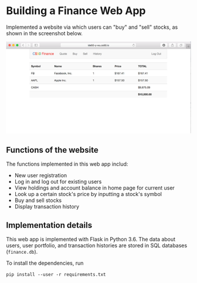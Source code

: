 # Building a Finance Web App

Implemented a website via which users can "buy" and "sell" stocks, as shown in the screenshot below. 

![finance](./finance.png)

## Functions of the website   

The functions implemented in this web app includ: 

- New user registration 
- Log in and log out for existing users
- View holdings and account balance in home page for current user
- Look up a certain stock's price by inputting a stock's symbol  
- Buy and sell stocks 
- Display transaction history 

## Implementation details  

This web app is implemented with Flask in Python 3.6. The data about users, user portfolio, and transaction histories are stored in SQL databases (`finance.db`). 

To install the dependencies, run 

```
pip install --user -r requirements.txt
```